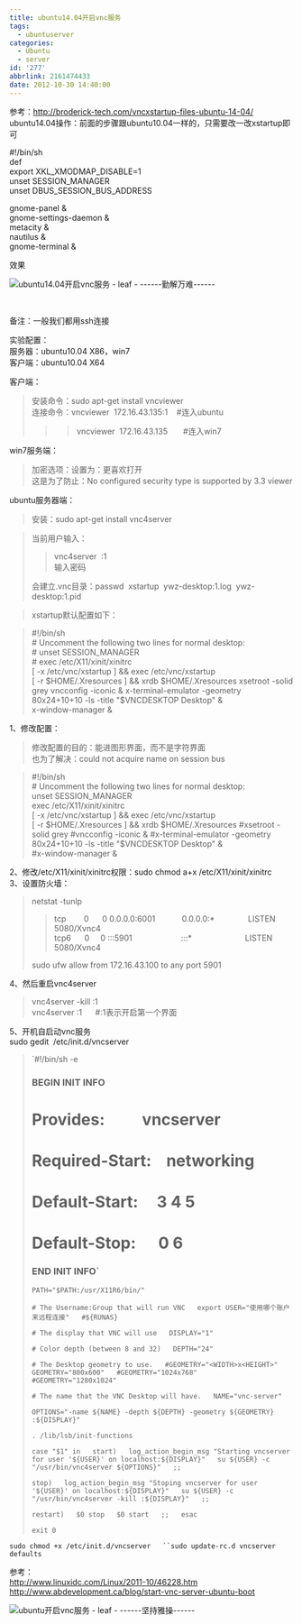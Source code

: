 ```yaml
---
title: ubuntu14.04开启vnc服务
tags:
  - ubuntuserver
categories:
  - Ubuntu
  - server
id: '277'
abbrlink: 2161474433
date: 2012-10-30 14:40:00
---
```


  
参考：http://broderick-tech.com/vncxstartup-files-ubuntu-14-04/  
ubuntu14.04操作：前面的步骤跟ubuntu10.04一样的，只需要改一改xstartup即可  

#!/bin/sh  
def  
export XKL\_XMODMAP\_DISABLE=1  
unset SESSION\_MANAGER  
unset DBUS\_SESSION\_BUS\_ADDRESS  
   
gnome-panel &  
gnome-settings-daemon &  
metacity &  
nautilus &  
gnome-terminal &  
  

效果  

![ubuntu14.04开启vnc服务 - leaf - ------勤解万难------](http://img2.ph.126.net/5w9tvL6jeHMrOgSmaN2J_Q==/6598112103739446374.png "ubuntu14.04开启vnc服务 - leaf - ------勤解万难------")

   
  
  
  
  
备注：一般我们都用ssh连接  
  
实验配置：  
服务器：ubuntu10.04 X86，win7  
客户端：ubuntu10.04 X64  
  
客户端：  

> 安装命令：sudo apt-get install vncviewer  
> 连接命令：vncviewer  172.16.43.135:1    #连入ubuntu  
> 
> > > vncviewer  172.16.43.135       #连入win7  

  
win7服务端：  

> 加密选项：设置为：更喜欢打开  
> 这是为了防止：No configured security type is supported by 3.3 viewer  

  
ubuntu服务器端：  

> 安装：sudo apt-get install vnc4server  

> 当前用户输入：  
> 
> > vnc4server  :1  
> > 输入密码  
> 
> 会建立.vnc目录：passwd  xstartup  ywz-desktop:1.log  ywz-desktop:1.pid  

> xstartup默认配置如下：  

> #!/bin/sh  
> \# Uncomment the following two lines for normal desktop:  
> \# unset SESSION\_MANAGER  
> \# exec /etc/X11/xinit/xinitrc  
> \[ -x /etc/vnc/xstartup \] && exec /etc/vnc/xstartup  
> \[ -r $HOME/.Xresources \] && xrdb $HOME/.Xresources  
> xsetroot -solid grey  
> vncconfig -iconic &  
> x-terminal-emulator -geometry 80x24+10+10 -ls -title "$VNCDESKTOP Desktop" &  
> x-window-manager &

1、修改配置：  

> 修改配置的目的：能进图形界面，而不是字符界面  
> 也为了解决：could not acquire name on session bus  

> #!/bin/sh  
> \# Uncomment the following two lines for normal desktop:  
> unset SESSION\_MANAGER  
> exec /etc/X11/xinit/xinitrc  
> \[ -x /etc/vnc/xstartup \] && exec /etc/vnc/xstartup  
> \[ -r $HOME/.Xresources \] && xrdb $HOME/.Xresources  
> #xsetroot -solid grey  
> #vncconfig -iconic &  
> #x-terminal-emulator -geometry 80x24+10+10 -ls -title "$VNCDESKTOP Desktop" &  
> #x-window-manager &

  
2、修改/etc/X11/xinit/xinitrc权限：sudo chmod a+x /etc/X11/xinit/xinitrc  
3、设置防火墙：  

> netstat -tunlp  
> 
> > tcp        0      0 0.0.0.0:6001            0.0.0.0:\*               LISTEN      5080/Xvnc4             
> > tcp6      0     0 :::5901                      :::\*                        LISTEN      5080/Xvnc4    
> 
> sudo ufw allow from 172.16.43.100 to any port 5901  

  
4、然后重启vnc4server  

> vnc4server -kill :1  
> vnc4server :1      #:1表示开启第一个界面  

  
5、开机自启动vnc服务  
sudo gedit  /etc/init.d/vncserver  

> `#!/bin/sh -e  
> ### BEGIN INIT INFO  
> # Provides:          vncserver  
> # Required-Start:    networking  
> # Default-Start:     3 4 5  
> # Default-Stop:      0 6  
> ### END INIT INFO`
> 
> `PATH="$PATH:/usr/X11R6/bin/"`
> 
> `# The Username:Group that will run VNC  
> export USER="使用哪个账户来远程连接"  
> #${RUNAS}`
> 
> `# The display that VNC will use  
> DISPLAY="1"`
> 
> `# Color depth (between 8 and 32)  
> DEPTH="24"`
> 
> `# The Desktop geometry to use.  
> #GEOMETRY="<WIDTH>x<HEIGHT>"  
> GEOMETRY="800x600"  
> #GEOMETRY="1024x768"  
> #GEOMETRY="1280x1024"`
> 
> `# The name that the VNC Desktop will have.  
> NAME="vnc-server"`
> 
> `OPTIONS="-name ${NAME} -depth ${DEPTH} -geometry ${GEOMETRY} :${DISPLAY}"`
> 
> `. /lib/lsb/init-functions`
> 
> `case "$1" in  
> start)  
> log_action_begin_msg "Starting vncserver for user '${USER}' on localhost:${DISPLAY}"  
> su ${USER} -c "/usr/bin/vnc4server ${OPTIONS}"  
> ;;`
> 
> `stop)  
> log_action_begin_msg "Stoping vncserver for user '${USER}' on localhost:${DISPLAY}"  
> su ${USER} -c "/usr/bin/vnc4server -kill :${DISPLAY}"  
> ;;`
> 
> `restart)  
> $0 stop  
> $0 start  
> ;;  
> esac`
> 
> `exit 0`
> 
>   

`sudo chmod +x /etc/init.d/vncserver  
``sudo update-rc.d vncserver defaults`  
  
  
参考：  
http://www.linuxidc.com/Linux/2011-10/46228.htm  
http://www.abdevelopment.ca/blog/start-vnc-server-ubuntu-boot  
  

![ubuntu开启vnc服务 - leaf - ------坚持雅操------](http://img8.ph.126.net/s4wmt5pmV-QYi5ZwIq8wvg==/6597163225146148528.jpg "ubuntu开启vnc服务 - leaf - ------坚持雅操------")